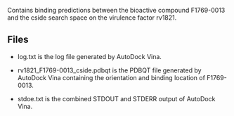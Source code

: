 Contains binding predictions between the bioactive compound F1769-0013 and the cside search space on the virulence factor rv1821.

## Files

- log.txt is the log file generated by AutoDock Vina.

- rv1821_F1769-0013_cside.pdbqt is the PDBQT file generated by AutoDock Vina containing the orientation and binding location of F1769-0013.

- stdoe.txt is the combined STDOUT and STDERR output of AutoDock Vina.

